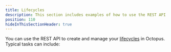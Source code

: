 ```yaml
---
title: Lifecycles
description: This section includes examples of how to use the REST API to create and manage lifecycles in Octopus.
position: 110
hideInThisSectionHeader: true
---
```


You can use the REST API to create and manage your [lifecycles](/docs/releases/lifecycles/index.md) in Octopus. Typical tasks can include:

